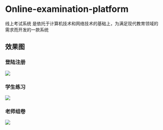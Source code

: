 # Online-examination-platform
线上考试系统 是依托于计算机技术和网络技术的基础上，为满足现代教育领域的需求而开发的一款系统</br>
## 效果图

### 登陆注册
![](https://img-blog.csdnimg.cn/c9b4281bb9604c28835738ba4596a91a.gif)

### 学生练习
![](https://img-blog.csdnimg.cn/fbf87d75d8844a729b48567150f217aa.gif)

### 老师组卷
![](https://img-blog.csdnimg.cn/2154ec835ad04a9590c9ccc4a17dcb0c.gif)
